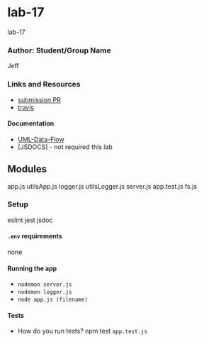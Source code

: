 # lab-17
lab-17

### Author: Student/Group Name
Jeff

### Links and Resources
* [submission PR](https://github.com/jeff-401-js/lab-17/pull/1)
* [travis](https://www.travis-ci.com/jeff-401-js/lab-17)

#### Documentation
* [UML-Data-Flow](https://photos.app.goo.gl/7NKMB8LYbjqFwka3A)
* [JSDOCS] - not required this lab

## Modules
app.js
  utilsApp.js
logger.js
  utilsLogger.js
server.js
app.test.js
fs.js

### Setup
eslint
jest
jsdoc

#### `.env` requirements
none

#### Running the app
* `nodemon server.js`
* `nodemon logger.js`
* `node app.js (filename)`

#### Tests
* How do you run tests?
npm test `app.test.js`
